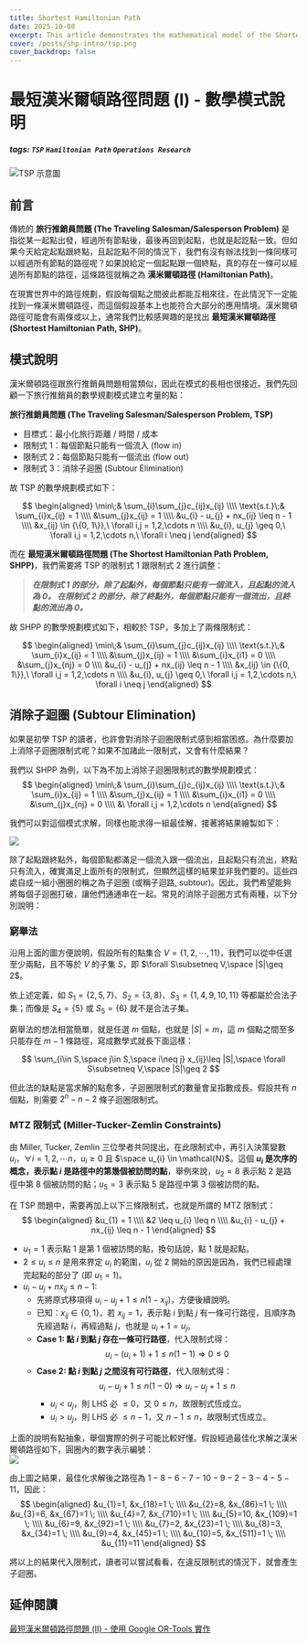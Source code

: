 ```yaml
---
title: Shortest Hamiltonian Path
date: 2025-10-08
excerpt: This article demonstrates the mathematical model of the Shortest Hamiltonian Problem.
cover: /posts/shp-intro/tsp.png
cover_backdrop: false
---
```


最短漢米爾頓路徑問題 (I) - 數學模式說明
===

##### tags: `TSP` `Hamiltonian Path` `Operations Research`

![TSP 示意圖](/posts/shp-intro/tsp.png)

<!-- 指定不要背板 -->
<!-- <img src="/posts/shp-intro/tsp.png" alt="Shortest Hamiltonian Path" class="no-backdrop"> -->

## 前言
傳統的 __旅行推銷員問題 (The Traveling Salesman/Salesperson Problem)__ 是指從某一起點出發，經過所有節點後，最後再回到起點，也就是起訖點一致。但如果今天給定起點跟終點，且起訖點不同的情況下，我們有沒有辦法找到一條同樣可以經過所有節點的路徑呢？如果說給定一個起點跟一個終點，真的存在一條可以經過所有節點的路徑，這條路徑就稱之為 __漢米爾頓路徑 (Hamiltonian Path)__。

在現實世界中的路徑規劃，假設每個點之間彼此都能互相來往，在此情況下一定能找到一條漢米爾頓路徑，而這個假設基本上也能符合大部分的應用情境。漢米爾頓路徑可能會有兩條或以上，通常我們比較感興趣的是找出 __最短漢米爾頓路徑 (Shortest Hamiltonian Path, SHP)__。


## 模式說明
漢米爾頓路徑跟旅行推銷員問題相當類似，因此在模式的長相也很接近。我們先回顧一下旅行推銷員的數學規劃模式建立考量的點：

__旅行推銷員問題 (The Traveling Salesman/Salesperson Problem, TSP)__
- 目標式：最小化旅行距離 / 時間 / 成本
- 限制式 1：每個節點只能有一個流入 (flow in)
- 限制式 2：每個節點只能有一個流出 (flow out)
- 限制式 3：消除子迴圈 (Subtour Elimination)

故 TSP 的數學規劃模式如下：
<!-- latex 中的 & 表對齊的位置 -->
$$
\begin{aligned}
    \min\;& \sum_{i}\sum_{j}c_{ij}x_{ij} \\\\
    \text{s.t.}\;& \sum_{i}x_{ij} = 1 \\\\
    &\sum_{j}x_{ij} = 1 \\\\
    &u_{i} - u_{j} + nx_{ij} \leq n - 1 \\\\
    &x_{ij} \in {\{0, 1\}},\ \forall i,j = 1,2,\cdots n \\\\
    &u_{i}, u_{j} \geq 0,\ \forall i,j = 1,2,\cdots n,\ \forall i \neq j
\end{aligned}
$$

而在 __最短漢米爾頓路徑問題 (The Shortest Hamiltonian Path Problem, SHPP)__，我們需要將 TSP 的限制式 1 跟限制式 2 進行調整：

> __*在限制式 1 的部分，除了起點外，每個節點只能有一個流入，且起點的流入為 0。
> 在限制式 2 的部分，除了終點外，每個節點只能有一個流出，且終點的流出為 0。*__

故 SHPP 的數學規劃模式如下，相較於 TSP，多加上了兩條限制式：
<!-- latex 中的 & 表對齊的位置 -->
$$
\begin{aligned}
    \min\;& \sum_{i}\sum_{j}c_{ij}x_{ij} \\\\
    \text{s.t.}\;& \sum_{i}x_{ij} = 1 \\\\
    &\sum_{j}x_{ij} = 1 \\\\
    &\sum_{i}x_{i1} = 0 \\\\
    &\sum_{j}x_{nj} = 0 \\\\
    &u_{i} - u_{j} + nx_{ij} \leq n - 1 \\\\
    &x_{ij} \in {\{0, 1\}},\ \forall i,j = 1,2,\cdots n \\\\
    &u_{i}, u_{j} \geq 0,\ \forall i,j = 1,2,\cdots n,\ \forall i \neq j
\end{aligned}
$$

<!-- 以上這些東西，可以直接利用 [Google OR-Tools 提供的範例程式碼](https://colab.research.google.com/github/google/or-tools/blob/stable/examples/notebook/constraint_solver/vrp_starts_ends.ipynb?hl=zh-tw) 並稍作修改，即可求解漢米爾頓路徑 [(說明點此)](https://developers.google.com/optimization/routing/routing_tasks?hl=zh-tw#setting_start_and_end_locations_for_routes)。

用圖片來說明更加實在，假設起點、終點，及其他節點的位置如下圖所示，我們將所有點編號為 1-11，點 1 為起點，點 11 為終點。 -->


## 消除子迴圈 (Subtour Elimination)
如果是初學 TSP 的讀者，也許會對消除子迴圈限制式感到相當困惑。為什麼要加上消除子迴圈限制式呢？如果不加諸此一限制式，又會有什麼結果？

我們以 SHPP 為例，以下為不加上消除子迴圈限制式的數學規劃模式：
$$
\begin{aligned}
    \min\;& \sum_{i}\sum_{j}c_{ij}x_{ij} \\\\
    \text{s.t.}\;& \sum_{i}x_{ij} = 1 \\\\
    &\sum_{j}x_{ij} = 1 \\\\
    &\sum_{i}x_{i1} = 0 \\\\
    &\sum_{j}x_{nj} = 0 \\\\
    &\ \forall i,j = 1,2,\cdots n
\end{aligned}
$$

我們可以對這個模式求解，同樣也能求得一組最佳解，接著將結果繪製如下：

![](/posts/shp-intro/subtour-example.png)
<br>


除了起點跟終點外，每個節點都滿足一個流入跟一個流出，且起點只有流出，終點只有流入，確實滿足上面所有的限制式，但顯然這樣的結果並非我們要的。這些四處自成一組小圈圈的稱之為子迴圈 (或稱子迴路, subtour)。因此，我們希望能夠將每個子迴圈打破，讓他們通通串在一起。常見的消除子迴圈方式有兩種，以下分別說明：

### 窮舉法
沿用上面的圖方便說明，假設所有的點集合 $V=\{1,2,\cdots,11\}$，我們可以從中任選至少兩點，且不等於 $V$ 的子集 $S$，即 $\forall S\subsetneq V,\space |S|\geq 2$。

依上述定義，如 $S_{1}=\{2,5,7\}$、$S_{2}=\{3,8\}$、$S_{3}=\{1,4,9,10,11\}$ 等都屬於合法子集；而像是 $S_{4}=\{5\}$ 或 $S_{5}=\{6\}$ 就不是合法子集。

窮舉法的想法相當簡單，就是任選 $m$ 個點，也就是 $|S|=m$，這 $m$ 個點之間至多只能存在 $m-1$ 條路徑，寫成數學式就長下面這樣：

$$
\sum_{i\in S,\space j\in S,\space i\neq j} x_{ij}\leq |S|,\space \forall S\subsetneq V,\space |S|\geq 2
$$

但此法的缺點是當求解的點愈多，子迴圈限制式的數量會呈指數成長。假設共有 $n$ 個點，則需要 $2^{n}-n-2$ 條子迴圈限制式。
<!-- https://youtu.be/-m7ASCB0a8E?si=fumzy2GTaNJ3k4EF -->

### MTZ 限制式 (Miller-Tucker-Zemlin Constraints)
由 Miller, Tucker, Zemlin 三位學者共同提出，在此限制式中，再引入決策變數 $u_{i}$，$\forall i = 1, 2, \cdots n$，$u_{i} \geq 0$ 且 $\space u_{i} \in \mathcal{N}$。這個 **$u_{i}$ 是次序的概念，表示點 $i$ 是路徑中的第幾個被訪問的點**，舉例來說，$u_{2}=8$ 表示點 2 是路徑中第 8 個被訪問的點；$u_{5}=3$ 表示點 5 是路徑中第 3 個被訪問的點。

在 TSP 問題中，需要再加上以下三條限制式，也就是所謂的 MTZ 限制式：
$$
\begin{aligned}
    &u_{1} = 1 \\\\
    &2 \leq u_{i} \leq n \\\\
    &u_{i} - u_{j} + nx_{ij} \leq n - 1
\end{aligned}
$$

- $u_{1} = 1$ 表示點 1 是第 1 個被訪問的點，換句話說，點 1 就是起點。
- $2 \leq u_{i} \leq n$ 是用來界定 $u_{i}$ 的範圍，$u_{i}$ 從 2 開始的原因是因為，我們已經處理完起點的部分了 (即 $u_{1} = 1$)。
- $u_{i} - u_{j} + nx_{ij} \leq n - 1$: 
  - 先將原式移項得 $u_{i} - u_{j} + 1 \leq n (1 - x_{ij})$，方便後續說明。
  - 已知：$x_{ij} \in \{0,1\}$，若 $x_{ij}=1$，表示點 $i$ 到點 $j$ 有一條可行路徑，且順序為先經過點 $i$，再經過點 $j$，也就是 $u_{i} + 1 = u_{j}$。
  - **Case 1: 點 $i$ 到點 $j$ 存在一條可行路徑**，代入限制式得：$$u_{i} - (u_{i}+1) + 1 \leq n (1-1) \Rightarrow 0 \leq 0$$
  - **Case 2: 點 $i$ 到點 $j$ 之間沒有可行路徑**，代入限制式得：$$u_{i} - u_{j} + 1 \leq n (1-0) \Rightarrow u_{i} - u_{j} + 1 \leq n$$
    - $u_{i} < u_{j}$，則 LHS 必 $\leq 0$，又 $0 \leq n$，故限制式恆成立。
    - $u_{i} > u_{j}$，則 LHS 必 $\leq n-1$，又 $n-1 \leq n$，故限制式恆成立。
        
上面的說明有點抽象，舉個實際的例子可能比較好懂。假設經過最佳化求解之漢米爾頓路徑如下，圓圈內的數字表示編號：
<br>
![](/posts/shp-intro/shp-solution.png)
<br>

由上圖之結果，最佳化求解後之路徑為 $1-8-6-7-10-9-2-3-4-5-11$，因此：
$$
\begin{aligned}
&u_{1}=1, &x_{18}=1 \; \\\\
&u_{2}=8, &x_{86}=1 \; \\\\
&u_{3}=6, &x_{67}=1 \; \\\\
&u_{4}=7, &x_{710}=1 \; \\\\
&u_{5}=10, &x_{109}=1 \; \\\\
&u_{6}=9, &x_{92}=1 \; \\\\
&u_{7}=2, &x_{23}=1 \; \\\\
&u_{8}=3, &x_{34}=1 \; \\\\
&u_{9}=4, &x_{45}=1 \; \\\\
&u_{10}=5, &x_{511}=1 \; \\\\
&u_{11}=11
\end{aligned}
$$

將以上的結果代入限制式，讀者可以嘗試看看，在違反限制式的情況下，就會產生子迴圈。

## 延伸閱讀
[最短漢米爾頓路徑問題 (II) - 使用 Google OR-Tools 實作](https://hackmd.io/MhrvcvzRRziumlRCMfm6FQ)

<!-- ## 實際案例
(一) 貪婪算法：求最短路徑
![](https://hackmd.io/_uploads/SkuoTh4fT.png)

(二) 最短漢米爾頓路徑
![](https://hackmd.io/_uploads/H1A86h4Ma.png) -->
